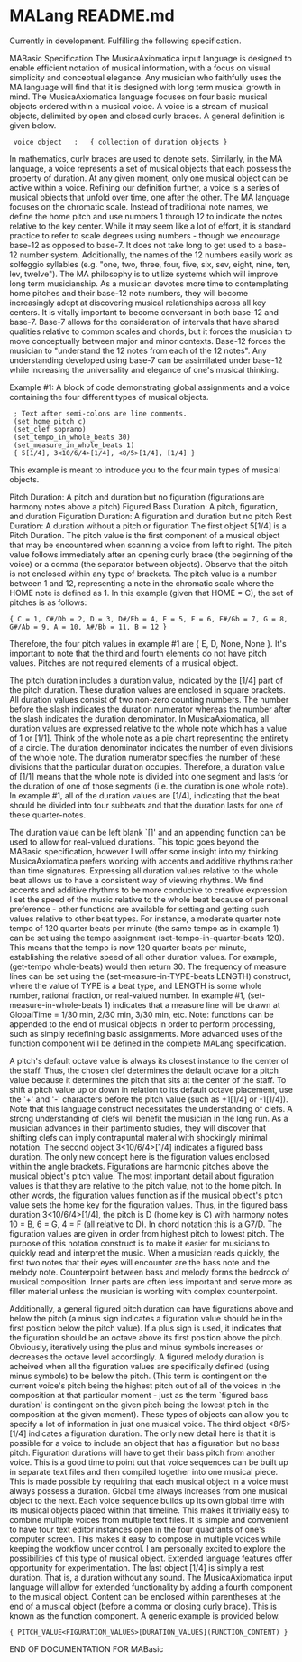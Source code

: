 # MALang README.md

Currently in development. Fulfilling the following specification.

MABasic Specification
The MusicaAxiomatica input language is designed to enable efficient notation of musical information, with a focus on visual simplicity and conceptual elegance. Any musician who faithfully uses the MA language will find that it is designed with long term musical growth in mind.
The MusicaAxiomatica language focuses on four basic musical objects ordered within a musical voice.
A voice is a stream of musical objects, delimited by open and closed curly braces. A general definition is given below.

     voice object   :   { collection of duration objects }

In mathematics, curly braces are used to denote sets. Similarly, in the MA language, a voice represents a set of musical objects that each possess the property of duration.
At any given moment, only one musical object can be active within a voice. Refining our definition further, a voice is a series of musical objects that unfold over time, one after the other.
The MA language focuses on the chromatic scale. Instead of traditional note names, we define the home pitch and use numbers 1 through 12 to indicate the notes relative to the key center. While it may seem like a lot of effort, it is standard practice to refer to scale degrees using numbers - though we encourage base-12 as opposed to base-7. It does not take long to get used to a base-12 number system. Additionally, the names of the 12 numbers easily work as solfeggio syllables (e.g. "one, two, three, four, five, six, sev, eight, nine, ten, lev, twelve"). The MA philosophy is to utilize systems which will improve long term musicianship. As a musician devotes more time to contemplating home pitches and their base-12 note numbers, they will become increasingly adept at discovering musical relationships across all key centers. It is vitally important to become conversant in both base-12 and base-7. Base-7 allows for the consideration of intervals that have shared qualities relative to common scales and chords, but it forces the musician to move conceptually between major and minor contexts. Base-12 forces the musician to "understand the 12 notes from each of the 12 notes". Any understanding developed using base-7 can be assimilated under base-12 while increasing the universality and elegance of one's musical thinking.

Example #1:  A block of code demonstrating global assignments and a voice containing the four different types of musical objects.

     ; Text after semi-colons are line comments.
     (set_home_pitch c)
     (set_clef soprano)
     (set_tempo_in_whole_beats 30)
     (set_measure_in_whole_beats 1)
     { 5[1/4], 3<10/6/4>[1/4], <8/5>[1/4], [1/4] }

This example is meant to introduce you to the four main types of musical objects.

Pitch Duration:                A pitch and duration but no figuration (figurations are harmony notes above a pitch)
Figured Bass Duration:   A pitch, figuration, and duration
Figuration Duration:       A figuration and duration but no pitch
Rest Duration:                A duration without a pitch or figuration
The first object 5[1/4] is a Pitch Duration. The pitch value is the first component of a musical object that may be encountered when scanning a voice from left to right. The pitch value follows immediately after an opening curly brace (the beginning of the voice) or a comma (the separator between objects). Observe that the pitch is not enclosed within any type of brackets. The pitch value is a number between 1 and 12, representing a note in the chromatic scale where the HOME note is defined as 1. In this example (given that HOME = C), the set of pitches is as follows:

    { C = 1, C#/Db = 2, D = 3, D#/Eb = 4, E = 5, F = 6, F#/Gb = 7, G = 8, G#/Ab = 9, A = 10, A#/Bb = 11, B = 12 }

Therefore, the four pitch values in example #1 are { E, D, None, None }. It's important to note that the third and fourth elements do not have pitch values. Pitches are not required elements of a musical object.

The pitch duration includes a duration value, indicated by the [1/4] part of the pitch duration. These duration values are enclosed in square brackets. All duration values consist of two non-zero counting numbers. The number before the slash indicates the duration numerator whereas the number after the slash indicates the duration denominator. In MusicaAxiomatica, all duration values are expressed relative to the whole note which has a value of 1 or [1/1]. Think of the whole note as a pie chart representing the entirety of a circle. The duration denominator indicates the number of even divisions of the whole note. The duration numerator specifies the number of these divisions that the particular duration occupies. Therefore, a duration value of [1/1] means that the whole note is divided into one segment and lasts for the duration of one of those segments (i.e. the duration is one whole note). In example #1, all of the duration values are [1/4], indicating that the beat should be divided into four subbeats and that the duration lasts for one of these quarter-notes.

The duration value can be left blank `[]' and an appending function can be used to allow for real-valued durations. This topic goes beyond the MABasic specification, however I will offer some insight into my thinking. MusicaAxiomatica prefers working with accents and additive rhythms rather than time signatures. Expressing all duration values relative to the whole beat allows us to have a consistent way of viewing rhythms. We find accents and additive rhythms to be more conducive to creative expression. I set the speed of the music relative to the whole beat because of personal preference - other functions are available for setting and getting such values relative to other beat types. For instance, a moderate quarter note tempo of 120 quarter beats per minute (the same tempo as in example 1) can be set using the tempo assignment (set-tempo-in-quarter-beats 120). This means that the tempo is now 120 quarter beats per minute, establishing the relative speed of all other duration values. For example, (get-tempo whole-beats) would then return 30. The frequency of measure lines can be set using the (set-measure-in-TYPE-beats LENGTH) construct, where the value of TYPE is a beat type, and LENGTH is some whole number, rational fraction, or real-valued number. In example #1, (set-measure-in-whole-beats 1) indicates that a measure line will be drawn at GlobalTime = 1/30 min, 2/30 min, 3/30 min, etc. Note: functions can be appended to the end of musical objects in order to perform processing, such as simply redefining basic assignments. More advanced uses of the function component will be defined in the complete MALang specification.

A pitch's default octave value is always its closest instance to the center of the staff. Thus, the chosen clef determines the default octave for a pitch value because it determines the pitch that sits at the center of the staff. To shift a pitch value up or down in relation to its default octave placement, use the '+' and '-' characters before the pitch value (such as +1[1/4] or -1[1/4]). Note that this language construct necessitates the understanding of clefs. A strong understanding of clefs will benefit the musician in the long run. As a musician advances in their partimento studies, they will discover that shifting clefs can imply contrapuntal material with shockingly minimal notation.
The second object 3<10/6/4>[1/4] indicates a figured bass duration. The only new concept here is the figuration values enclosed within the angle brackets. Figurations are harmonic pitches above the musical object's pitch value. The most important detail about figuration values is that they are relative to the pitch value, not to the home pitch. In other words, the figuration values function as if the musical object's pitch value sets the home key for the figuration values. Thus, in the figured bass duration 3<10/6/4>[1/4], the pitch is D (home key is C) with harmony notes 10 = B, 6 = G, 4 = F (all relative to D). In chord notation this is a G7/D. The figuration values are given in order from highest pitch to lowest pitch. The purpose of this notation construct is to make it easier for musicians to quickly read and interpret the music. When a musician reads quickly, the first two notes that their eyes will encounter are the bass note and the melody note. Counterpoint between bass and melody forms the bedrock of musical composition. Inner parts are often less important and serve more as filler material unless the musician is working with complex counterpoint.

Additionally, a general figured pitch duration can have figurations above and below the pitch (a minus sign indicates a figuration value should be in the first position below the pitch value). If a plus sign is used, it indicates that the figuration should be an octave above its first position above the pitch. Obviously, iteratively using the plus and minus symbols increases or decreases the octave level accordingly. A figured melody duration is acheived when all the figuration values are specifically defined (using minus symbols) to be below the pitch. (This term is contingent on the current voice's pitch being the highest pitch out of all of the voices in the composition at that particular moment - just as the term `figured bass duration' is contingent on the given pitch being the lowest pitch in the composition at the given moment). These types of objects can allow you to specify a lot of information in just one musical voice.
The third object <8/5>[1/4] indicates a figuration duration. The only new detail here is that it is possible for a voice to include an object that has a figuration but no bass pitch. Figuration durations will have to get their bass pitch from another voice. This is a good time to point out that voice sequences can be built up in separate text files and then compiled together into one musical piece. This is made possible by requiring that each musical object in a voice must always possess a duration. Global time always increases from one musical object to the next. Each voice sequence builds up its own global time with its musical objects placed within that timeline. This makes it trivially easy to combine multiple voices from multiple text files. It is simple and convenient to have four text editor instances open in the four quadrants of one's computer screen. This makes it easy to compose in multiple voices while keeping the workflow under control. I am personally excited to explore the possibilities of this type of musical object. Extended language features offer opportunity for experimentation.
The last object [1/4] is simply a rest duration. That is, a duration without any sound.
The MusicaAxiomatica input language will allow for extended functionality by adding a fourth component to the musical object. Content can be enclosed within parentheses at the end of a musical object (before a comma or closing curly brace). This is known as the function component. A generic example is provided below.

    { PITCH_VALUE<FIGURATION_VALUES>[DURATION_VALUES](FUNCTION_CONTENT) }

END OF DOCUMENTATION FOR MABasic
